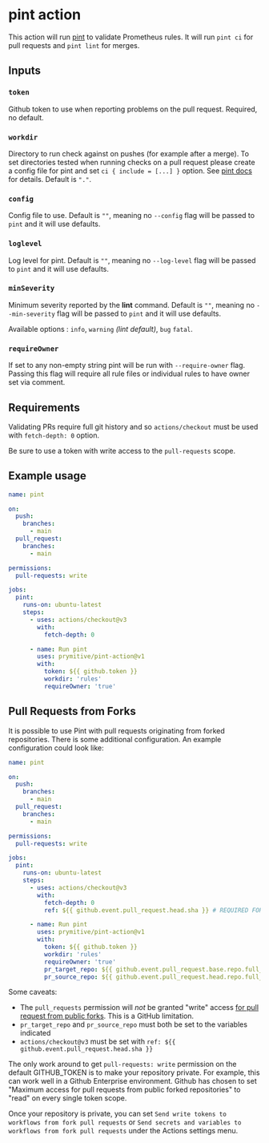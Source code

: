 # pint action

This action will run [pint](https://github.com/cloudflare/pint)
to validate Prometheus rules.
It will run `pint ci` for pull requests and `pint lint` for
merges.

## Inputs

### `token`

Github token to use when reporting problems on the pull request.
Required, no default.

### `workdir`

Directory to run check against on pushes (for example after a merge).
To set directories tested when running checks on a pull request please
create a config file for pint and set `ci { include = [...] }` option.
See [pint docs](https://cloudflare.github.io/pint/configuration.html#ci) for details.
Default is `"."`.

### `config`

Config file to use. Default is `""`, meaning no `--config` flag will be passed
to `pint` and it will use defaults.

### `loglevel`

Log level for pint. Default is `""`, meaning no `--log-level` flag will be passed
to `pint` and it will use defaults.

### `minSeverity`

Minimum severity reported by the **lint** command. Default is `""`, meaning no `--min-severity` flag will be passed
to `pint` and it will use defaults.

Available options : `info`, `warning` *(lint default)*, `bug` `fatal`.

### `requireOwner`

If set to any non-empty string pint will be run with `--require-owner` flag.
Passing this flag will require all rule files or individual rules to have owner set via comment.

## Requirements

Validating PRs require full git history and so `actions/checkout` must be used
with `fetch-depth: 0` option.

Be sure to use a token with write access to the `pull-requests` scope.

## Example usage

```YAML
name: pint

on:
  push:
    branches:
      - main
  pull_request:
    branches:
      - main

permissions:
  pull-requests: write

jobs:
  pint:
    runs-on: ubuntu-latest
    steps:
      - uses: actions/checkout@v3
        with:
          fetch-depth: 0

      - name: Run pint
        uses: prymitive/pint-action@v1
        with:
          token: ${{ github.token }}
          workdir: 'rules'
          requireOwner: 'true'
```

## Pull Requests from Forks

It is possible to use Pint with pull requests originating from forked repositories. There is some additional configuration. An example configuration could look like:

```YAML
name: pint

on:
  push:
    branches:
      - main
  pull_request:
    branches:
      - main

permissions:
  pull-requests: write

jobs:
  pint:
    runs-on: ubuntu-latest
    steps:
      - uses: actions/checkout@v3
        with:
          fetch-depth: 0
          ref: ${{ github.event.pull_request.head.sha }} # REQUIRED FOR PRs FROM FORKS | https://github.com/actions/checkout/issues/124#issuecomment-586664611

      - name: Run pint
        uses: prymitive/pint-action@v1
        with:
          token: ${{ github.token }}
          workdir: 'rules'
          requireOwner: 'true'
          pr_target_repo: ${{ github.event.pull_request.base.repo.full_name }} # REQUIRED FOR PRs FROM FORKS
          pr_source_repo: ${{ github.event.pull_request.head.repo.full_name }} # REQUIRED FOR PRs FROM FORKS
```

Some caveats:

- The `pull_requests` permission will *not* be granted "write" access [for pull request from public forks](https://docs.github.com/en/actions/security-guides/automatic-token-authentication#permissions-for-the-github_token). This is a GitHub limitation.
- `pr_target_repo` and `pr_source_repo` must both be set to the variables indicated
- `actions/checkout@v3` must be set with `ref: ${{ github.event.pull_request.head.sha }}`

The only work around to get `pull-requests: write` permission on the default GITHUB_TOKEN is to make your repository private. For example, this can work well in a Github Enterprise environment. Github has chosen to set "Maximum access for pull requests from public forked repositories" to "read" on every single token scope.

Once your repository is private, you can set `Send write tokens to workflows from fork pull requests` or `Send secrets and variables to workflows from fork pull requests` under the Actions settings menu.
